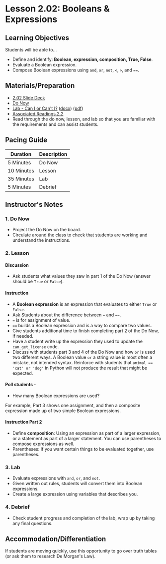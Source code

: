 # Lesson 2.02: Booleans & Expressions

## Learning Objectives

Students will be able to...

* Define and identify: **Boolean, expression, composition, True, False**.
* Evaluate a Boolean expression.
* Compose Boolean expressions using `and`, `or`, `not`, `<`, `>`, and `==`.

## Materials/Preparation

* [2.02 Slide Deck](https://github.com/TEALSK12/2nd-semester-introduction-to-computer-science/raw/master/units/2_unit/slidedecks/Intro%20Python%202.02%20TEALS.pptx)
* [Do Now][]
* [Lab - Can I or Can't I?][] ([docx][]) ([pdf][])
* [Associated Readings 2.2](https://tealsk12.github.io/2nd-semester-introduction-to-computer-science/readings.md#associatedreadings/2.2)
* Read through the do now, lesson, and lab so that you are familiar with the requirements and can assist students.

## Pacing Guide

| **Duration**   | **Description** |
| ---------- | ----------- |
| 5 Minutes  | Do Now      |
| 10 Minutes | Lesson      |
| 35 Minutes | Lab         |
| 5 Minutes | Debrief  |

## Instructor's Notes

### 1. Do Now

* Project the Do Now on the board.
* Circulate around the class to check that students are working and understand the instructions.

### 2. Lesson

#### Discussion

* Ask students what values they saw in part 1 of the Do Now (answer should be `True` or `False`).

#### Instruction

* A **Boolean expression** is an expression that evaluates to either `True` or `False`.
* Ask Students about the difference between `=` and `==`.
* `=` is for assignment of value.
* `==` builds a Boolean expression and is a way to compare two values.
* Give students additional time to finish completing part 2 of the Do Now, if needed.
* Have a student write up the expression they used to update the `can_get_license` code.
* Discuss with students part 3 and 4 of the Do Now and how `or` is used two different ways.  A Boolean value `or` a string value is most often a mistake, not intended syntax. Reinforce with students that `animal == 'cat' or 'dog'` in Python will not produce the result that might be expected.

#### Poll students -

* How many Boolean expressions are used?

For example, Part 3 shows one assignment, and then a composite expression made up of two simple Boolean expressions.

#### Instruction Part 2

* Define **composition**: Using an expression as part of a larger expression, or a statement as part of a larger statement. You can use parentheses to compose expressions as well.
* Parentheses: If you want certain things to be evaluated together, use parentheses.

### 3. Lab

* Evaluate expressions with `and`, `or`, and `not`.
* Given written out rules, students will convert them into Boolean expressions.
* Create a large expression using variables that describes you.

### 4. Debrief

* Check student progress and completion of the lab, wrap up by taking any final questions.

## Accommodation/Differentiation

If students are moving quickly, use this opportunity to go over truth tables (or ask them to research De Morgan's Law).

[Do Now]:do_now.md
[Lab - Can I or Can't I?]:lab.md
[pdf]: https://github.com/TEALSK12/2nd-semester-introduction-to-computer-science/raw/master/units/2_unit/02_lesson/lab.pdf
[docx]: https://github.com/TEALSK12/2nd-semester-introduction-to-computer-science/raw/master/units/2_unit/02_lesson/lab.docx
